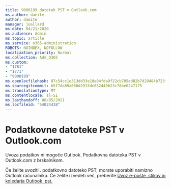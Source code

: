 ```yaml
---
title: 9000199 datotek PST v Outlook.com
ms.author: daeite
author: daeite
manager: joallard
ms.date: 04/21/2020
ms.audience: Admin
ms.topic: article
ms.service: o365-administration
ROBOTS: NOINDEX, NOFOLLOW
localization_priority: Normal
ms.collection: Adm_O365
ms.custom:
- "1761"
- "1771"
- "9000199"
ms.openlocfilehash: 87c54cc1e313dd33e10e94fda9f22cb705ed82b7d29484b723faafb64de89840
ms.sourcegitcommit: b5f7da89a650d2915dc652449623c78be6247175
ms.translationtype: MT
ms.contentlocale: sl-SI
ms.lasthandoff: 08/05/2021
ms.locfileid: "54024438"
---
```

# <a name="pst-data-files-in-outlookcom"></a>Podatkovne datoteke PST v Outlook.com

Uvoza podatkov ni mogoče Outlook. Podatkovna datoteka PST v Outlook.com z brskalnikom.

Če želite uvoziti . podatkovno datoteko PST, morate uporabiti namizno Outlook računalnika. Če želite izvedeti več, preberite [Uvoz e-pošte, stikov in koledarja Outlook .pst.](https://support.office.com/article/431a8e9a-f99f-4d5f-ae48-ded54b3440ac?wt.mc_id=Office_Outlook_com_Alchemy)